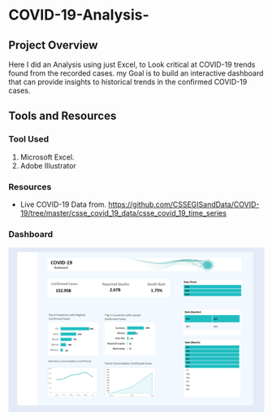 # COVID-19-Analysis-
##  Project Overview 

Here I did an Analysis using just Excel, to Look critical at COVID-19 trends found from the recorded cases.
my Goal is to build an interactive dashboard that can provide insights to historical trends in the confirmed COVID-19 cases.

##  Tools and Resources

###   Tool Used
1.   Microsoft Excel.
2.   Adobe Illustrator

### Resources 

*    Live COVID-19 Data from.  <https://github.com/CSSEGISandData/COVID-19/tree/master/csse_covid_19_data/csse_covid_19_time_series>

###  Dashboard

![Analysis Result](https://github.com/Driplytics/COVID-19-Analysis-/blob/main/COVID%20dashboardArtboard%201.png)


